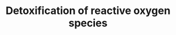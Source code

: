 ---
annotations:
- id: PW:0000237
  parent: regulatory pathway
  type: Pathway Ontology
  value: stress response pathway
authors:
- Anwesha
- ReactomeTeam
- Mkutmon
- Eweitz
description: 'Reactive oxygen species such as superoxide (O2.-), peroxides (ROOR),
  singlet oxygen, peroxynitrite (ONOO-), and hydroxyl radical (OH.) are generated
  by cellular processes such as respiration (reviewed in Murphy 2009, Brand 2010)
  and redox enzymes and are required for signaling yet they are damaging due to their
  high reactivity (reviewed in Imlay 2008, Buettner 2011, Kavdia 2011, Birben et al.
  2012, Ray et al. 2012). Aerobic cells have defenses that detoxify reactive oxygen
  species by converting them to less reactive products. Superoxide dismutases convert
  superoxide to hydrogen peroxide and oxygen (reviewed in Fukai and Ushio-Fukai 2011).
  Catalase and peroxidases then convert hydrogen peroxide to water.<br>Humans contain
  3 superoxide dismutases: SOD1 is located in the cytosol and mitochondrial intermembrane
  space, SOD2 is located in the mitochondrial matrix, and SOD3 is located in the extracellular
  region. Superoxide, a negative ion, is unable to easily cross membranes and tends
  to remain in the compartment where it was produced. Hydrogen peroxide, one of the
  products of superoxide dismutase, is able to diffuse across membranes and pass through
  aquaporin channels. In most cells the primary source of hydrogen peroxide is mitochondria
  and, once in the cytosol, hydrogen peroxide serves as a signaling molecule to regulate
  redox-sensitive proteins such as transcription factors, kinases, phosphatases, ion
  channels, and others (reviewed in Veal and Day 2011, Ray et al. 2012). Hydrogen
  peroxide is decomposed to water by catalase, decomposed to water plus oxidized thioredoxin
  by peroxiredoxins, and decomposed to water plus oxidized glutathione by glutathione
  peroxidases (Presnell et al. 2013).  View original pathway at [http://www.reactome.org/PathwayBrowser/#DIAGRAM=3299685
  Reactome].'
last-edited: 2021-05-22
organisms:
- Homo sapiens
redirect_from:
- /index.php/Pathway:WP2824
- /instance/WP2824
revision: null
schema-jsonld:
- '@context': https://schema.org/
  '@id': https://wikipathways.github.io/pathways/WP2824.html
  '@type': Dataset
  creator:
    '@type': Organization
    name: WikiPathways
  description: 'Reactive oxygen species such as superoxide (O2.-), peroxides (ROOR),
    singlet oxygen, peroxynitrite (ONOO-), and hydroxyl radical (OH.) are generated
    by cellular processes such as respiration (reviewed in Murphy 2009, Brand 2010)
    and redox enzymes and are required for signaling yet they are damaging due to
    their high reactivity (reviewed in Imlay 2008, Buettner 2011, Kavdia 2011, Birben
    et al. 2012, Ray et al. 2012). Aerobic cells have defenses that detoxify reactive
    oxygen species by converting them to less reactive products. Superoxide dismutases
    convert superoxide to hydrogen peroxide and oxygen (reviewed in Fukai and Ushio-Fukai
    2011). Catalase and peroxidases then convert hydrogen peroxide to water.<br>Humans
    contain 3 superoxide dismutases: SOD1 is located in the cytosol and mitochondrial
    intermembrane space, SOD2 is located in the mitochondrial matrix, and SOD3 is
    located in the extracellular region. Superoxide, a negative ion, is unable to
    easily cross membranes and tends to remain in the compartment where it was produced.
    Hydrogen peroxide, one of the products of superoxide dismutase, is able to diffuse
    across membranes and pass through aquaporin channels. In most cells the primary
    source of hydrogen peroxide is mitochondria and, once in the cytosol, hydrogen
    peroxide serves as a signaling molecule to regulate redox-sensitive proteins such
    as transcription factors, kinases, phosphatases, ion channels, and others (reviewed
    in Veal and Day 2011, Ray et al. 2012). Hydrogen peroxide is decomposed to water
    by catalase, decomposed to water plus oxidized thioredoxin by peroxiredoxins,
    and decomposed to water plus oxidized glutathione by glutathione peroxidases (Presnell
    et al. 2013).  View original pathway at [http://www.reactome.org/PathwayBrowser/#DIAGRAM=3299685
    Reactome].'
  keywords:
  - (oxidised)
  - (reduced)
  - '2xHC-SOD1 '
  - 2xHC-SOD1:Zn2+:Cu2+
  - 2xHC-TXN
  - 2xHC-TXN2
  - 2xSOD1:CCS:Zn2+:2xCu1+ dimer
  - ADP
  - 'AQP8 '
  - AQP8 tetramer
  - ATOX1
  - 'ATOX1 '
  - ATOX1:Cu1+
  - ATP
  - ATP7A
  - 'CAT '
  - CAT tetramer
  - 'CCS '
  - CCS dimer
  - CCS:Cu1+ dimer
  - CCS:SOD1 dimer
  - CCS:Zn2+:2xCu1+
  - CCS:Zn2+:2xCu1+:SOD1:Zn2+
  - CCS:Zn2+:Cu1+ dimer
  - 'CYBA '
  - 'CYBB '
  - 'CYCS '
  - 'Cu1+ '
  - 'Cu2+ '
  - Cytochrome c
  - 'ERO1L '
  - ERO1L:GPX7,8
  - 'FAD '
  - GMP
  - GP4G
  - GPX1 tetramer
  - GPX2 tetramer
  - GPX3 tetramer
  - 'GPX5 '
  - GPX5, (GPX6)
  - 'GPX6 '
  - 'GPX7 '
  - 'GPX8 '
  - GSH
  - GSR dimer
  - 'GSR-1 '
  - 'GSR-2 '
  - GSR-2:FAD dimer
  - GSSG
  - 'GSTP1 '
  - GTP
  - H+
  - H2O
  - H2O2
  - HC53,56-P4HB
  - 'L-selenoC49-GPX1 '
  - 'L-selenoC73-GPX3 '
  - 'L-selenocysteine residue-GPX1 '
  - 'L-selenocysteine-residue-GPX2 '
  - 'Mn2+ '
  - NADP+
  - NADPH
  - 'NADPH '
  - 'NCF1 '
  - 'NCF2 '
  - 'NCF4 '
  - 'NO'
  - NOX2 complex
  - 'NOX4 '
  - NOX4, NOX5
  - 'NOX5 '
  - NUDT2
  - Nitrite
  - O2
  - O2-
  - O2.-
  - P4HB
  - 'PRDX1 '
  - PRDX1,2,5
  - 'PRDX2 '
  - 'PRDX3 '
  - PRDX3,5
  - PRDX5
  - 'PRDX5 '
  - PRDX5-1
  - 'PRDX5-1 '
  - 'PRDX6 '
  - PRDX6:GSTP1
  - Peroxynitrite
  - Pi
  - 'SOD1 '
  - SOD1 dimer
  - SOD1:Zn2+
  - 'SOD2 '
  - SOD2 tetramer
  - SOD3
  - 'SOD3 '
  - 'SOD3 (19-227) '
  - SOD3 tetramer
  - TNXRD1:FAD dimer
  - TXN
  - TXN2
  - 'TXNRD1 '
  - 'TXNRD2 '
  - TXNRD2 dimer
  - Zn2+
  - 'Zn2+ '
  - dimer
  - 'ferriheme '
  - 'ferroheme '
  - 'heme '
  license: CC0
  name: Detoxification of reactive oxygen species
seo: CreativeWork
title: Detoxification of reactive oxygen species
wpid: WP2824
---